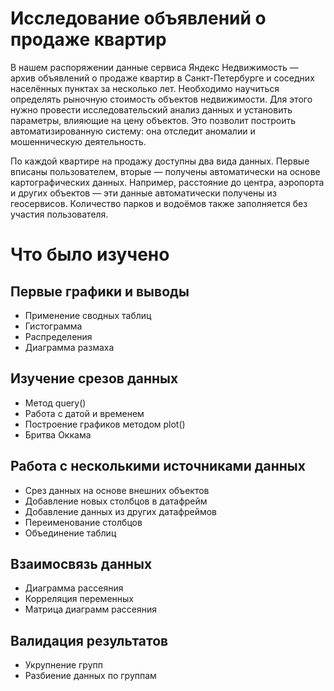 # Исследование объявлений о продаже квартир

В нашем распоряжении данные сервиса Яндекс Недвижимость — архив объявлений о продаже квартир в Санкт-Петербурге и соседних населённых пунктах за несколько лет. Необходимо научиться определять рыночную стоимость объектов недвижимости. Для этого нужно провести исследовательский анализ данных и установить параметры, влияющие на цену объектов. Это позволит построить автоматизированную систему: она отследит аномалии и мошенническую деятельность.

По каждой квартире на продажу доступны два вида данных. Первые вписаны пользователем, вторые — получены автоматически на основе картографических данных. Например, расстояние до центра, аэропорта и других объектов — эти данные автоматически получены из геосервисов. Количество парков и водоёмов также заполняется без участия пользователя.
# Что было изучено
## Первые графики и выводы  
- Применение сводных таблиц  
- Гистограмма  
- Распределения  
- Диаграмма размаха  

## Изучение срезов данных  
- Метод query()  
- Работа с датой и временем  
- Построение графиков методом plot()  
- Бритва Оккама  

## Работа с несколькими источниками данных  
- Срез данных на основе внешних объектов  
- Добавление новых столбцов в датафрейм  
- Добавление данных из других датафреймов  
- Переименование столбцов  
- Объединение таблиц  

## Взаимосвязь данных  
- Диаграмма рассеяния  
- Корреляция переменных  
- Матрица диаграмм рассеяния  

## Валидация результатов  
- Укрупнение групп  
- Разбиение данных по группам  
